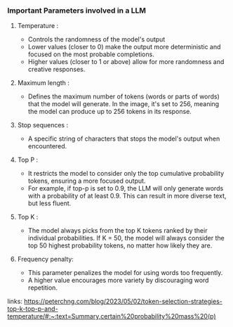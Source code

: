 ### Important Parameters involved in a LLM

1) Temperature :
    - Controls the randomness of the model's output
    - Lower values (closer to 0) make the output more deterministic and focused on the most probable completions.
    - Higher values (closer to 1 or above) allow for more randomness and creative responses.

2) Maximum length :
     - Defines the maximum number of tokens (words or parts of words) that the model will generate. In the image, it's set to 256, meaning the model can produce up to 256 tokens in its response.
  
3) Stop sequences :
   - A specific string of characters that stops the model's output when encountered.
  
4) Top P :
   - It restricts the model to consider only the top cumulative probability tokens, ensuring a more focused output.
   - For example, if top-p is set to 0.9, the LLM will only generate words with a probability of at least 0.9. This can result in more        diverse text, but less fluent.
     
5) Top K :
   - The model always picks from the top K tokens ranked by their individual probabilities. If K = 50, the model will always consider the top 50 highest probability tokens, no matter how likely they are.
  
7) Frequency penalty:
    - This parameter penalizes the model for using words too frequently.
    - A higher value encourages more variety by discouraging word repetition.


links: https://peterchng.com/blog/2023/05/02/token-selection-strategies-top-k-top-p-and-temperature/#:~:text=Summary,certain%20probability%20mass%20(p)
